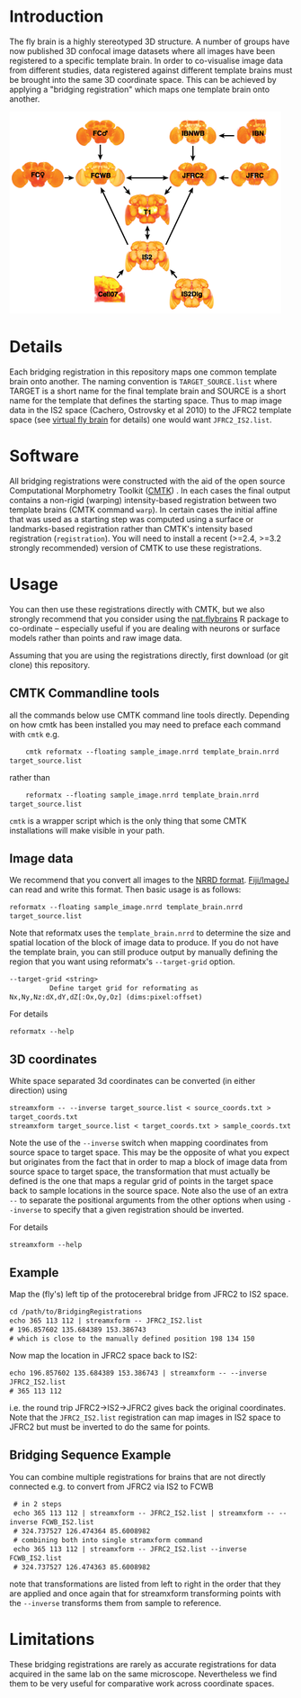 Introduction
============
The fly brain is a highly stereotyped 3D structure.  A number of groups have now published 3D confocal image datasets where all images have been registered to a specific template brain. In order to co-visualise image data from different studies, data registered against different template brains must be brought into the same 3D coordinate space. This can be achieved by applying a "bridging registration" which maps one template brain onto another.

![bridgingregistrations](doc/brains_and_bridges_lowres.png)

Details
=======
Each bridging registration in this repository maps one common template brain onto another. The naming convention is `TARGET_SOURCE.list` where TARGET is a short name for the final template brain and SOURCE is a short name for the template that defines the starting space. Thus to map image data in the IS2 space (Cachero, Ostrovsky et al 2010) to the JFRC2 template space (see [virtual fly brain](http://www.virtualflybrain.org) for details) one would want `JFRC2_IS2.list`. 

Software
========
All bridging registrations were constructed with the aid of the open source Computational Morphometry Toolkit ([CMTK](http://www.nitrc.org/projects/cmtk/)) . In each cases the final output contains a non-rigid (warping) intensity-based registration between two template brains (CMTK command `warp`). In certain cases the initial affine that was used as a starting step was computed using a surface or landmarks-based registration rather than CMTK's intensity based registration (`registration`).  You will need to install a recent (>=2.4, >=3.2 strongly recommended) version of CMTK to use these registrations.

Usage
=====

You can then use these registrations directly with CMTK, but we
also strongly recommend that you consider using the [nat.flybrains](https://github.com/jefferislab/nat.flybrains)
R package to co-ordinate – especially useful if you are dealing with neurons or surface models
rather than points and raw image data. 

Assuming that you are using the registrations directly, first download (or git clone) this repository. 

CMTK Commandline tools
----------------------

all the commands below use CMTK command line tools directly. Depending on how cmtk has been installed
you may need to preface each command with `cmtk` e.g.

```
    cmtk reformatx --floating sample_image.nrrd template_brain.nrrd target_source.list
```
rather than

```
    reformatx --floating sample_image.nrrd template_brain.nrrd target_source.list
```

`cmtk` is a wrapper script which is the only thing that some CMTK installations will make visible in your path.

Image data
----------

We recommend that you convert all images to the [NRRD format](http://teem.sourceforge.net/nrrd/). [Fiji/ImageJ](http://fiji.sc) can read and write this format. Then basic usage is as follows:

    reformatx --floating sample_image.nrrd template_brain.nrrd target_source.list

Note that reformatx uses the `template_brain.nrrd` to determine the size and spatial location of the block of image data to produce. If you do not have the template brain, you can still produce output by manually defining the region that you want using reformatx's `--target-grid` option. 

    --target-grid <string>
              Define target grid for reformating as Nx,Ny,Nz:dX,dY,dZ[:Ox,Oy,Oz] (dims:pixel:offset)

For details

    reformatx --help

3D coordinates
--------------

White space separated 3d coordinates can be converted (in either direction) using 

    streamxform -- --inverse target_source.list < source_coords.txt > target_coords.txt
    streamxform target_source.list < target_coords.txt > sample_coords.txt

Note the use of the `--inverse` switch when mapping coordinates from source space to target space. This may be the opposite of what you expect but originates from the fact that in order to map a block of image data from source space to target space, the transformation that must actually be defined is the one that maps a regular grid of points in the target space back to sample locations in the source space. Note also the use of an extra `--` to separate the positional arguments from the other options when using `--inverse` to specify that a given registration should be inverted.

For details

    streamxform --help

Example
-------
Map the (fly's) left tip of the protocerebral bridge from JFRC2 to IS2 space.

    cd /path/to/BridgingRegistrations
    echo 365 113 112 | streamxform -- JFRC2_IS2.list
    # 196.857602 135.684389 153.386743 
    # which is close to the manually defined position 198 134 150

Now map the location in JFRC2 space back to IS2:

    echo 196.857602 135.684389 153.386743 | streamxform -- --inverse JFRC2_IS2.list
    # 365 113 112

i.e. the round trip JFRC2->IS2->JFRC2 gives back the original coordinates. Note that the `JFRC2_IS2.list` registration can map images in IS2 space to JFRC2 but must be inverted to do the same for points. 

Bridging Sequence Example
-------------------------
You can combine multiple registrations for brains that are not directly connected e.g. to convert from JFRC2 via IS2 to FCWB

     # in 2 steps
     echo 365 113 112 | streamxform -- JFRC2_IS2.list | streamxform -- --inverse FCWB_IS2.list
     # 324.737527 126.474364 85.6008982
     # combining both into single stramxform command
     echo 365 113 112 | streamxform -- JFRC2_IS2.list --inverse FCWB_IS2.list 
     # 324.737527 126.474363 85.6008982 

note that transformations are listed from left to right in the order that they are applied and once again that for streamxform transforming points with the `--inverse` transforms them from sample to reference.

Limitations
===========
These bridging registrations are rarely as accurate registrations for data acquired in the same lab on the same microscope. Nevertheless we find them to be very useful for comparative work across coordinate spaces.
